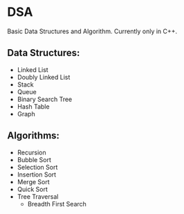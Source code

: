 # DSA

Basic Data Structures and Algorithm. Currently only in C++.

## Data Structures: 
- Linked List
- Doubly Linked List
- Stack
- Queue
- Binary Search Tree
- Hash Table
- Graph

## Algorithms:

- Recursion
- Bubble Sort
- Selection Sort
- Insertion Sort
- Merge Sort
- Quick Sort 
- Tree Traversal 
  - Breadth First Search

